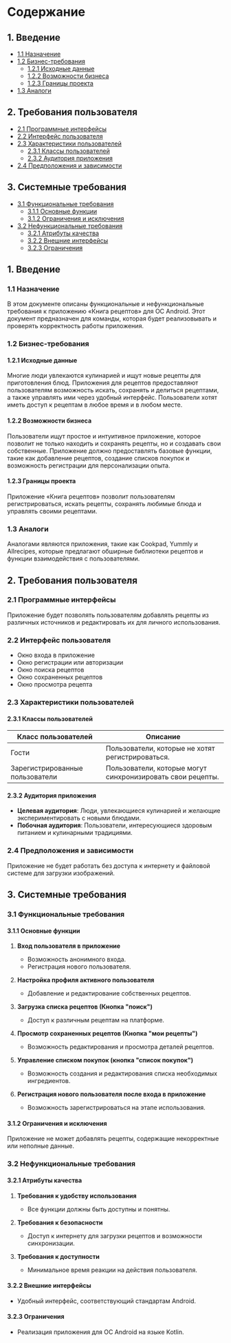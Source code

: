 # Содержание

## 1. Введение
- [1.1 Назначение](#11-назначение)
- [1.2 Бизнес-требования](#12-бизнес-требования)
  - [1.2.1 Исходные данные](#121-исходные-данные)
  - [1.2.2 Возможности бизнеса](#122-возможности-бизнеса)
  - [1.2.3 Границы проекта](#123-границы-проекта)
- [1.3 Аналоги](#13-анализы)

## 2. Требования пользователя
- [2.1 Программные интерфейсы](#21-программные-интерфейсы)
- [2.2 Интерфейс пользователя](#22-интерфейс-пользователя)
- [2.3 Характеристики пользователей](#23-характеристики-пользователей)
  - [2.3.1 Классы пользователей](#231-классы-пользователей)
  - [2.3.2 Аудитория приложения](#232-аудитория-приложения)
- [2.4 Предположения и зависимости](#24-предположения-и-зависимости)

## 3. Системные требования
- [3.1 Функциональные требования](#31-функциональные-требования)
  - [3.1.1 Основные функции](#311-основные-функции)
  - [3.1.2 Ограничения и исключения](#312-ограничения-и-исключения)
- [3.2 Нефункциональные требования](#32-нефункциональные-требования)
  - [3.2.1 Атрибуты качества](#321-атрибуты-качества)
  - [3.2.2 Внешние интерфейсы](#322-внешние-интерфейсы)
  - [3.2.3 Ограничения](#323-ограничения)
## 1. Введение
### 1.1 Назначение
В этом документе описаны функциональные и нефункциональные требования к приложению «Книга рецептов» для ОС Android. Этот документ предназначен для команды, которая будет реализовывать и проверять корректность работы приложения.

### 1.2 Бизнес-требования
#### 1.2.1 Исходные данные
Многие люди увлекаются кулинарией и ищут новые рецепты для приготовления блюд. Приложения для рецептов предоставляют пользователям возможность искать, сохранять и делиться рецептами, а также управлять ими через удобный интерфейс. Пользователи хотят иметь доступ к рецептам в любое время и в любом месте.

#### 1.2.2 Возможности бизнеса
Пользователи ищут простое и интуитивное приложение, которое позволит не только находить и сохранять рецепты, но и создавать свои собственные. Приложение должно предоставлять базовые функции, такие как добавление рецептов, создание списков покупок и возможность регистрации для персонализации опыта.

#### 1.2.3 Границы проекта
Приложение «Книга рецептов» позволит пользователям регистрироваться, искать рецепты, сохранять любимые блюда и управлять своими рецептами.

### 1.3 Аналоги
Аналогами являются приложения, такие как Cookpad, Yummly и Allrecipes, которые предлагают обширные библиотеки рецептов и функции взаимодействия с пользователями.

## 2. Требования пользователя
### 2.1 Программные интерфейсы
Приложение будет позволять пользователям добавлять рецепты из различных источников и редактировать их для личного использования.

### 2.2 Интерфейс пользователя
- Окно входа в приложение
- Окно регистрации или авторизации
- Окно поиска рецептов
- Окно сохраненных рецептов
- Окно просмотра рецепта

### 2.3 Характеристики пользователей
#### 2.3.1 Классы пользователей
| Класс пользователей          | Описание                                                       |
|------------------------------|----------------------------------------------------------------|
| Гости                        | Пользователи, которые не хотят регистрироваться.              |
| Зарегистрированные пользователи | Пользователи, которые могут синхронизировать свои рецепты.    |

#### 2.3.2 Аудитория приложения
- **Целевая аудитория**: Люди, увлекающиеся кулинарией и желающие экспериментировать с новыми блюдами.
- **Побочная аудитория**: Пользователи, интересующиеся здоровым питанием и кулинарными традициями.

### 2.4 Предположения и зависимости
Приложение не будет работать без доступа к интернету и файловой системе для загрузки изображений.

## 3. Системные требования
### 3.1 Функциональные требования
#### 3.1.1 Основные функции
1. **Вход пользователя в приложение**
   - Возможность анонимного входа.
   - Регистрация нового пользователя.

2. **Настройка профиля активного пользователя**
   - Добавление и редактирование собственных рецептов.

3. **Загрузка списка рецептов (Кнопка "поиск")**
   - Доступ к различным рецептам на платформе.

4. **Просмотр сохраненных рецептов (Кнопка "мои рецепты")**
   - Возможность редактирования и просмотра деталей рецептов.

5. **Управление списком покупок (кнопка "список покупок")**
   - Возможность создания и редактирования списка необходимых ингредиентов.

6. **Регистрация нового пользователя после входа в приложение**
   - Возможность зарегистрироваться на этапе использования.

#### 3.1.2 Ограничения и исключения
Приложение не может добавлять рецепты, содержащие некорректные или неполные данные.

### 3.2 Нефункциональные требования
#### 3.2.1 Атрибуты качества
1. **Требования к удобству использования**
   - Все функции должны быть доступны и понятны.

2. **Требования к безопасности**
   - Доступ к интернету для загрузки рецептов и возможности синхронизации.

3. **Требования к доступности**
   - Минимальное время реакции на действия пользователя.

#### 3.2.2 Внешние интерфейсы
- Удобный интерфейс, соответствующий стандартам Android.

#### 3.2.3 Ограничения
- Реализация приложения для ОС Android на языке Kotlin.
